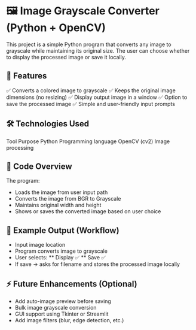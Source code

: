 # 🖼 Image Grayscale Converter (Python + OpenCV)

This project is a simple Python program that converts any image to grayscale while maintaining its original size. The user can choose whether to display the processed image or save it locally.

## 🚀 Features

✅ Converts a colored image to grayscale
✅ Keeps the original image dimensions (no resizing)
✅ Display output image in a window
✅ Option to save the processed image
✅ Simple and user-friendly input prompts

## 🛠️ Technologies Used
Tool	Purpose
Python	Programming language
OpenCV (cv2)	Image processing

## 📌 Code Overview
The program:
* Loads the image from user input path
* Converts the image from BGR to Grayscale
* Maintains original width and height
* Shows or saves the converted image based on user choice

## 📸 Example Output (Workflow)
* Input image location
* Program converts image to grayscale
* User selects:
** Display ✅
** Save ✅
* If save → asks for filename and stores the processed image locally

## ⚡ Future Enhancements (Optional)

* Add auto-image preview before saving
* Bulk image grayscale conversion
* GUI support using Tkinter or Streamlit
* Add image filters (blur, edge detection, etc.)

